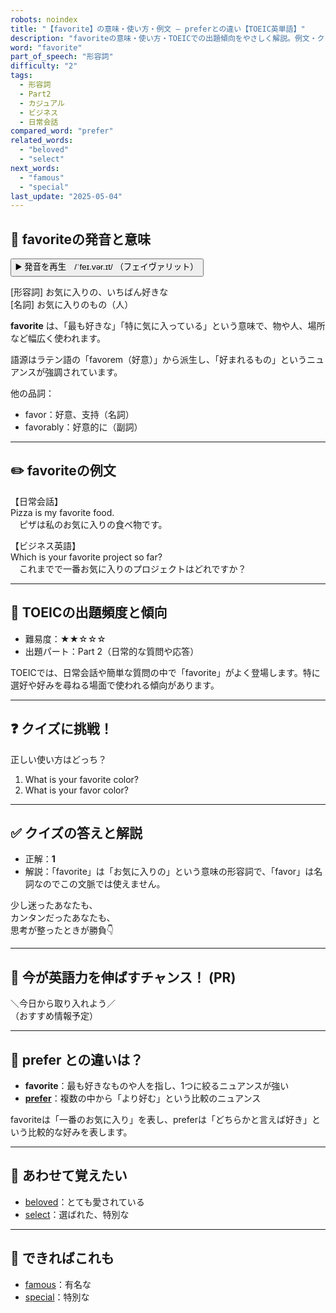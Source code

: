 ```yaml
---
robots: noindex
title: "【favorite】の意味・使い方・例文 ― preferとの違い【TOEIC英単語】"
description: "favoriteの意味・使い方・TOEICでの出題傾向をやさしく解説。例文・クイズ付きでpreferとの違いもわかりやすく学べます。"
word: "favorite"
part_of_speech: "形容詞"
difficulty: "2"
tags:
  - 形容詞
  - Part2
  - カジュアル
  - ビジネス
  - 日常会話
compared_word: "prefer"
related_words:
  - "beloved"
  - "select"
next_words:
  - "famous"
  - "special"
last_update: "2025-05-04"
---
```


## 🔰 favoriteの発音と意味

<button class="play-audio" onclick="playTTS('favorite')">
  <span class="play-audio-main">
    ▶️ 発音を再生　/ˈfeɪ.vər.ɪt/
  </span>
  <span class="play-audio-sub">
    （フェイヴァリット）
  </span>
</button>

[形容詞] お気に入りの、いちばん好きな  
[名詞] お気に入りのもの（人）

**favorite** は、「最も好きな」「特に気に入っている」という意味で、物や人、場所など幅広く使われます。

語源はラテン語の「favorem（好意）」から派生し、「好まれるもの」というニュアンスが強調されています。

他の品詞：  
- favor：好意、支持（名詞）
- favorably：好意的に（副詞）

---

## ✏️ favoriteの例文

【日常会話】  
Pizza is my favorite food.  
　ピザは私のお気に入りの食べ物です。

【ビジネス英語】  
Which is your favorite project so far?  
　これまでで一番お気に入りのプロジェクトはどれですか？

---

## 🎯 TOEICの出題頻度と傾向

- 難易度：★★☆☆☆
- 出題パート：Part 2（日常的な質問や応答）

TOEICでは、日常会話や簡単な質問の中で「favorite」がよく登場します。特に選好や好みを尋ねる場面で使われる傾向があります。

---

## ❓ クイズに挑戦！

正しい使い方はどっち？

1. What is your favorite color?  
2. What is your favor color?

---

## ✅ クイズの答えと解説

- 正解：**1**
- 解説：「favorite」は「お気に入りの」という意味の形容詞で、「favor」は名詞なのでこの文脈では使えません。

少し迷ったあなたも、  
カンタンだったあなたも、  
思考が整ったときが勝負👇️

---

## 🚀 今が英語力を伸ばすチャンス！ (PR)

<div class="info-center">
＼今日から取り入れよう／<br>  
（おすすめ情報予定）
</div>

---

## 🤔  prefer との違いは？

- **favorite**：最も好きなものや人を指し、1つに絞るニュアンスが強い
- **[prefer](/word/prefer)**：複数の中から「より好む」という比較のニュアンス

favoriteは「一番のお気に入り」を表し、preferは「どちらかと言えば好き」という比較的な好みを表します。

---

## 🧩 あわせて覚えたい

- [beloved](/word/beloved)：とても愛されている
- [select](/word/select)：選ばれた、特別な

---

## 📖 できればこれも

- [famous](/word/famous)：有名な
- [special](/word/special)：特別な

<!-- cvid: aid33_bid21 -->
